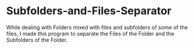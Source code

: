 # Subfolders-and-Files-Separator
While dealing with Folders mixed with files and subfolders of some of the files, I made this program to separate the Files of the Folder and the Subfolders of the Folder.
